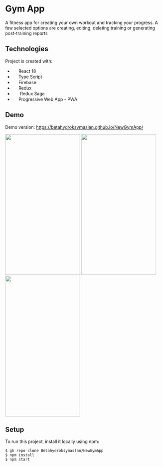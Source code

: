 # Gym App
A fitness app for creating your own workout and tracking your progress. A few selected options are creating, editing, deleting training or generating post-training reports
## Technologies
Project is created with:
* <img src="https://upload.wikimedia.org/wikipedia/commons/thumb/a/a7/React-icon.svg/512px-React-icon.svg.png" width="15px" height="15"> React 18
* <img src="https://upload.wikimedia.org/wikipedia/commons/4/4c/Typescript_logo_2020.svg" width="15px" height="15"> Type Script
* <img src="https://e7.pngegg.com/pngimages/620/609/png-clipart-firebase-cloud-messaging-google-cloud-messaging-api-as-a-service-angle-rectangle-thumbnail.png" width="15px" height="15"> Firebase
* <img src="https://cdn.icon-icons.com/icons2/2415/PNG/512/redux_original_logo_icon_146365.png" width="15px" height="15"> Redux
* <img src="https://miro.medium.com/max/312/0*P0-CZ2PtZGVwwPGF.png" width="20px" height="15"> Redux Saga
* <img src="https://api.blog.philo.co.nz/image/get/b121bf04-8f56-41e8-c7dc-08d6858dfc06" width="15px" height="15"> Progressive Web App - PWA
## Demo
Demo version: https://betahydroksymaslan.github.io/NewGymApp/
<p float="left">
  <img src="https://i.ibb.co/7CmRy16/305628848-472893477855745-462399675252538323-n.png" width="240" height="450">
  <img src="https://i.ibb.co/x7mvmFf/305477325-893769104942944-8887037415246486124-n.png" width="240" height="450">
  <img src="https://i.ibb.co/qjFXX9v/305402400-1014237045913993-9011211727283526785-n.png" width="240" height="450">
</p>

## Setup
To run this project, install it locally using npm:

```
$ gh repo clone Betahydroksymaslan/NewGymApp
$ npm install
$ npm start
```
